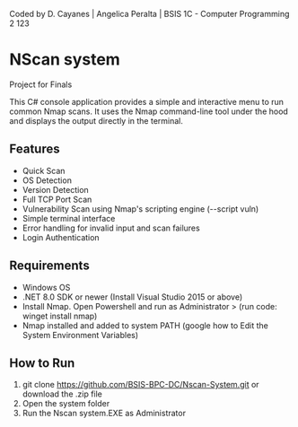 
Coded by D. Cayanes | Angelica Peralta | BSIS 1C - Computer Programming 2 123

NScan system
========================

Project for Finals

This C# console application provides a simple and interactive menu to run common Nmap scans. It uses the Nmap command-line tool under the hood and displays the output directly in the terminal.

Features
--------
- Quick Scan
- OS Detection
- Version Detection
- Full TCP Port Scan
- Vulnerability Scan using Nmap's scripting engine (--script vuln)
- Simple terminal interface
- Error handling for invalid input and scan failures
- Login Authentication

Requirements
------------
- Windows OS
- .NET 8.0 SDK or newer (Install Visual Studio 2015 or above)
- Install Nmap. Open Powershell and run as Administrator > (run code: winget install nmap)
- Nmap installed and added to system PATH (google how to Edit the System Environment Variables)


How to Run
----------
1. git clone https://github.com/BSIS-BPC-DC/Nscan-System.git or download the .zip file
2. Open the system folder
3. Run the Nscan system.EXE as Administrator


